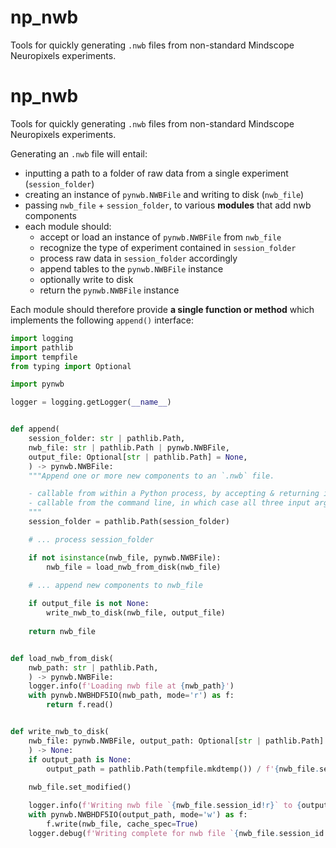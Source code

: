# np_nwb
Tools for quickly generating `.nwb` files from non-standard Mindscope Neuropixels experiments.

# np_nwb
Tools for quickly generating `.nwb` files from non-standard Mindscope Neuropixels experiments.

Generating an `.nwb` file will entail:
- inputting a path to a folder of raw data from a single experiment (`session_folder`)
- creating an instance of `pynwb.NWBFile` and writing to disk (`nwb_file`)
- passing `nwb_file` + `session_folder`, to various **modules** that add nwb components
- each module should:
  - accept or load an instance of `pynwb.NWBFile` from `nwb_file`
  - recognize the type of experiment contained in `session_folder` 
  - process raw data in `session_folder` accordingly
  - append tables to the `pynwb.NWBFile` instance
  - optionally write to disk
  - return the `pynwb.NWBFile` instance

Each module should therefore provide **a single function or method** which
implements the following `append()` interface:

```python
import logging
import pathlib
import tempfile
from typing import Optional

import pynwb

logger = logging.getLogger(__name__)


def append(
    session_folder: str | pathlib.Path,
    nwb_file: str | pathlib.Path | pynwb.NWBFile,
    output_file: Optional[str | pathlib.Path] = None,
    ) -> pynwb.NWBFile:
    """Append one or more new components to an `.nwb` file.

    - callable from within a Python process, by accepting & returning instances of `pynwb.  NWBFile` 
    - callable from the command line, in which case all three input arguments are required, with `nwb_file` specified as a path
    """
    session_folder = pathlib.Path(session_folder)

    # ... process session_folder

    if not isinstance(nwb_file, pynwb.NWBFile):
        nwb_file = load_nwb_from_disk(nwb_file) 
    
    # ... append new components to nwb_file

    if output_file is not None:
        write_nwb_to_disk(nwb_file, output_file)
    
    return nwb_file


def load_nwb_from_disk(
    nwb_path: str | pathlib.Path,
    ) -> pynwb.NWBFile:
    logger.info(f'Loading nwb file at {nwb_path}')
    with pynwb.NWBHDF5IO(nwb_path, mode='r') as f:
        return f.read()


def write_nwb_to_disk(
    nwb_file: pynwb.NWBFile, output_path: Optional[str | pathlib.Path] = None
    ) -> None:
    if output_path is None:
        output_path = pathlib.Path(tempfile.mkdtemp()) / f'{nwb_file.session_id}.nwb'
    
    nwb_file.set_modified()

    logger.info(f'Writing nwb file `{nwb_file.session_id!r}` to {output_path}')
    with pynwb.NWBHDF5IO(output_path, mode='w') as f:
        f.write(nwb_file, cache_spec=True)
    logger.debug(f'Writing complete for nwb file `{nwb_file.session_id!r}`')
  
```
